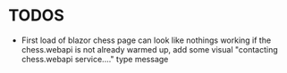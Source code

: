﻿
# TODOS

* First load of blazor chess page can look like nothings working if the chess.webapi is not already warmed up, add some visual "contacting chess.webapi service...." type message
